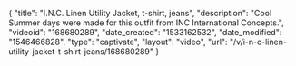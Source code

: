 {
    "title": "I.N.C. Linen Utility Jacket, t-shirt, jeans",
    "description": "Cool Summer days were made for this  outfit from INC International Concepts.",
    "videoid": "168680289",
    "date_created": "1533162532",
    "date_modified": "1546466828",
    "type": "captivate",
    "layout": "video",
    "url": "\/v\/i-n-c-linen-utility-jacket-t-shirt-jeans\/168680289"
}
